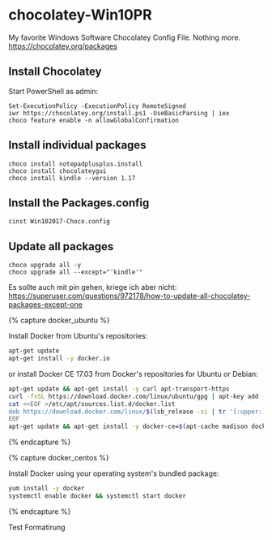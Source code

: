 # chocolatey-Win10PR
My favorite Windows Software Chocolatey Config File. Nothing more.  
https://chocolatey.org/packages

## Install Chocolatey
Start PowerShell as admin:

    Set-ExecutionPolicy -ExecutionPolicy RemoteSigned
    iwr https://chocolatey.org/install.ps1 -UseBasicParsing | iex
    choco feature enable -n allowGlobalConfirmation
    
## Install individual packages
    choco install notepadplusplus.install
    choco install chocolateygui
    choco install kindle --version 1.17
    
## Install the Packages.config
    cinst Win102017-Choco.config
    
## Update all packages
    choco upgrade all -y
    choco upgrade all --except="'kindle'"

Es sollte auch mit pin gehen, kriege ich aber nicht:
https://superuser.com/questions/972178/how-to-update-all-chocolatey-packages-except-one




{% capture docker_ubuntu %}

Install Docker from Ubuntu's repositories:

```bash
apt-get update
apt-get install -y docker.io
```

or install Docker CE 17.03 from Docker's repositories for Ubuntu or Debian:

```bash
apt-get update && apt-get install -y curl apt-transport-https
curl -fsSL https://download.docker.com/linux/ubuntu/gpg | apt-key add -
cat <<EOF >/etc/apt/sources.list.d/docker.list
deb https://download.docker.com/linux/$(lsb_release -si | tr '[:upper:]' '[:lower:]') $(lsb_release -cs) stable
EOF
apt-get update && apt-get install -y docker-ce=$(apt-cache madison docker-ce | grep 17.03 | head -1 | awk '{print $3}')
```

{% endcapture %}

{% capture docker_centos %}

Install Docker using your operating system's bundled package:

```bash
yum install -y docker
systemctl enable docker && systemctl start docker
```

{% endcapture %}

Test Formatirung

